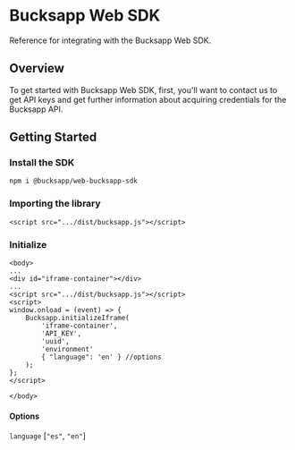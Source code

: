 # Bucksapp Web SDK

Reference for integrating with the Bucksapp Web SDK.

## Overview

To get started with Bucksapp Web SDK, first, you'll want to contact us to get API keys and get further information about acquiring credentials for the Bucksapp API.

## Getting Started

### Install the SDK

```
npm i @bucksapp/web-bucksapp-sdk
```

### Importing the library


```
<script src=".../dist/bucksapp.js"></script>
```


### Initialize

```
<body>
...
<div id="iframe-container"></div>
...
<script src=".../dist/bucksapp.js"></script>
<script>
window.onload = (event) => {
    Bucksapp.initializeIframe(
        'iframe-container',
        'API_KEY',
        'uuid',
        'environment'
        { "language": 'en' } //options
    );
};
</script>

</body>
```

#### Options

`language` [`"es"`, `"en"`]

